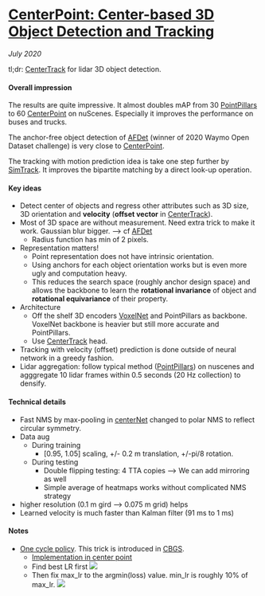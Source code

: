# [CenterPoint: Center-based 3D Object Detection and Tracking](https://arxiv.org/abs/2006.11275)

_July 2020_

tl;dr: [CenterTrack](centertrack.md) for lidar 3D object detection.

#### Overall impression
The results are quite impressive. It almost doubles mAP from 30 [PointPillars](pointpillars.md) to 60 [CenterPoint](centerpoint.md) on nuScenes. Especially it improves the performance on buses and trucks. 

The anchor-free object detection of [AFDet](afdet.md) (winner of 2020 Waymo Open Dataset challenge) is very close to [CenterPoint](centerpoint.md).

The tracking with motion prediction idea is take one step further by [SimTrack](simtrack.md). It improves the bipartite matching by a direct look-up operation.

#### Key ideas
- Detect center of objects and regress other attributes such as 3D size, 3D orientation and **velocity** (**offset vector** in [CenterTrack](centertrack.md)).
- Most of 3D space are without measurement. Need extra trick to make it work. Gaussian blur bigger. --> cf [AFDet](afdet.md)
	- Radius function has min of 2 pixels. 
- Representation matters!
	- Point representation does not have intrinsic orientation.
	- Using anchors for each object orientation works but is even more ugly and computation heavy.
	- This reduces the search space (roughly anchor design space) and allows the backbone to learn the **rotational invariance** of object and **rotational equivariance** of their property.
- Architecture
	- Off the shelf 3D encoders [VoxelNet](voxelnet.md) and PointPillars as backbone. VoxelNet backbone is heavier but still more accurate and PointPillars.
	- Use [CenterTrack](centertrack.md) head.
- Tracking with velocity (offset) prediction is done outside of neural network in a greedy fashion.
- Lidar aggregation: follow typical method ([PointPillars](pointpillars.md)) on nuscenes and agggregate 10 lidar frames within 0.5 seconds (20 Hz collection) to densify. 

#### Technical details
- Fast NMS by max-pooling in [centerNet](centernet.md) changed to polar NMS to reflect circular symmetry.
- Data aug 
	- During training
		- [0.95, 1.05] scaling, +/- 0.2 m translation, +/-pi/8 rotation.
	- During testing 
		- Double flipping testing: 4 TTA copies --> We can add mirroring as well
		- Simple average of heatmaps works without complicated NMS strategy
- higher resolution (0.1 m gird --> 0.075 m grid) helps 
- Learned velocity is much faster than Kalman filter (91 ms to 1 ms)


#### Notes
- [One cycle policy](https://sgugger.github.io/the-1cycle-policy.html). This trick is introduced in [CBGS](cbgs.md).
	- [Implementation in center point](https://github.com/tianweiy/CenterPoint/blob/b66c1bdb49c051e104b3088cb9b9bea3d7a904a8/det3d/solver/learning_schedules_fastai.py#L77)
	- Find best LR first 
	![](https://sgugger.github.io/images/art2_courbe_lr.png)
	- Then fix max_lr to the argmin(loss) value. min_lr is roughly 10% of max_lr.
	![](https://sgugger.github.io/images/art5_full_schedule.png)

